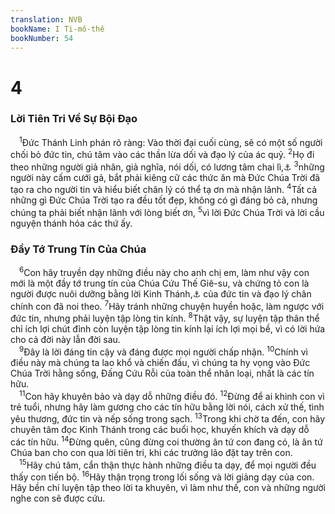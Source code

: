 ```yaml
---
translation: NVB
bookName: I Ti-mô-thê 
bookNumber: 54
---
```


<div class="title"><h1>4</h1><h3>Lời Tiên Tri Về Sự Bội Đạo </h3></div>
<span class="verse 1ti_4_1"> <sup>1</sup>Đức Thánh Linh phán rõ ràng: Vào thời đại cuối cùng, sẽ có một số người chối bỏ đức tin, chú tâm vào các thần lừa dối và đạo lý của ác quỷ. </span>
<span class="verse 1ti_4_2"><sup>2</sup>Họ đi theo những người giả nhân, giả nghĩa, nói dối, có lương tâm chai lì,<a data-toggle="tooltip" data-placement="bottom" title="bị đóng dấu với thanh sắt nung đỏ như tội phạm">⚓</a></span>
<span class="verse 1ti_4_3"><sup>3</sup>những người này cấm cưới gả, bắt phải kiêng cữ các thức ăn mà Đức Chúa Trời đã tạo ra cho người tin và hiểu biết chân lý có thể tạ ơn mà nhận lãnh. </span>
<span class="verse 1ti_4_4"><sup>4</sup>Tất cả những gì Đức Chúa Trời tạo ra đều tốt đẹp, không có gì đáng bỏ cả, nhưng chúng ta phải biết nhận lãnh với lòng biết ơn, </span>
<span class="verse 1ti_4_5"><sup>5</sup>vì lời Đức Chúa Trời và lời cầu nguyện thánh hóa các thứ ấy. <br/></span>
<div class="title"><h3>Đầy Tớ Trung Tín Của Chúa </h3></div>
<span class="verse 1ti_4_6"> <sup>6</sup>Con hãy truyền dạy những điều này cho anh chị em, làm như vậy con mới là một đầy tớ trung tín của Chúa Cứu Thế Giê-su, và chứng tỏ con là người được nuôi dưỡng bằng lời Kinh Thánh,<a data-toggle="tooltip" data-placement="bottom" title="Nt: lời của/ban đức tin">⚓</a> của đức tin và đạo lý chân chính con đã noi theo. </span>
<span class="verse 1ti_4_7"><sup>7</sup>Hãy tránh những chuyện huyền hoặc, làm ngược với đức tin, nhưng phải luyện tập lòng tin kính. </span>
<span class="verse 1ti_4_8"><sup>8</sup>Thật vậy, sự luyện tập thân thể chỉ ích lợi chút đỉnh còn luyện tập lòng tin kính lại ích lợi mọi bề, vì có lời hứa cho cả đời này lẫn đời sau. <br/></span>
<span class="verse 1ti_4_9"> <sup>9</sup>Đây là lời đáng tin cậy và đáng được mọi người chấp nhận. </span>
<span class="verse 1ti_4_10"><sup>10</sup>Chính vì điều này mà chúng ta lao khổ và chiến đấu, vì chúng ta hy vọng vào Đức Chúa Trời hằng sống, Đấng Cứu Rỗi của toàn thể nhân loại, nhất là các tín hữu. <br/></span>
<span class="verse 1ti_4_11"> <sup>11</sup>Con hãy khuyên bảo và dạy dỗ những điều đó. </span>
<span class="verse 1ti_4_12"><sup>12</sup>Đừng để ai khinh con vì trẻ tuổi, nhưng hãy làm gương cho các tín hữu bằng lời nói, cách xử thế, tình yêu thương, đức tin và nếp sống trong sạch. </span>
<span class="verse 1ti_4_13"><sup>13</sup>Trong khi chờ ta đến, con hãy chuyên tâm đọc Kinh Thánh trong các buổi học, khuyến khích và dạy dỗ các tín hữu. </span>
<span class="verse 1ti_4_14"><sup>14</sup>Đừng quên, cũng đừng coi thường ân tứ con đang có, là ân tứ Chúa ban cho con qua lời tiên tri, khi các trưởng lão đặt tay trên con. <br/></span>
<span class="verse 1ti_4_15"> <sup>15</sup>Hãy chú tâm, cẩn thận thực hành những điều ta dạy, để mọi người đều thấy con tiến bộ. </span>
<span class="verse 1ti_4_16"><sup>16</sup>Hãy thận trọng trong lối sống và lời giảng dạy của con. Hãy bền chí luyện tập theo lời ta khuyên, vì làm như thế, con và những người nghe con sẽ được cứu. <br/></span>
